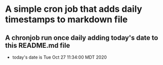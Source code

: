 A simple cron job that adds daily timestamps to markdown file
============================================================
## A chronjob run once daily adding today's date to this README.md file
* today's date is Tue Oct 27 11:34:00 MDT 2020
